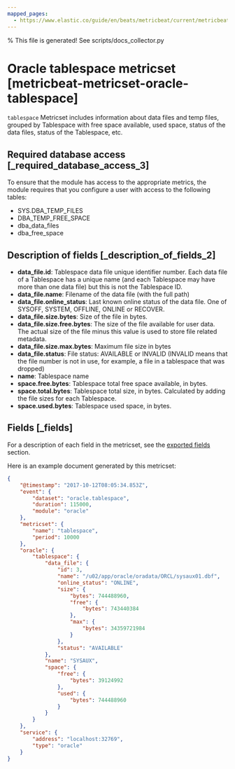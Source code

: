 ```yaml
---
mapped_pages:
  - https://www.elastic.co/guide/en/beats/metricbeat/current/metricbeat-metricset-oracle-tablespace.html
---
```


% This file is generated! See scripts/docs_collector.py

# Oracle tablespace metricset [metricbeat-metricset-oracle-tablespace]

`tablespace` Metricset includes information about data files and temp files, grouped by Tablespace with free space available, used space, status of the data files, status of the Tablespace, etc.


## Required database access [_required_database_access_3]

To ensure that the module has access to the appropriate metrics, the module requires that you configure a user with access to the following tables:

* SYS.DBA_TEMP_FILES
* DBA_TEMP_FREE_SPACE
* dba_data_files
* dba_free_space


## Description of fields [_description_of_fields_2]

* **data_file.id**: Tablespace data file unique identifier number. Each data file of a Tablespace has a unique name (and each Tablespace may have more than one data file) but this is not the Tablespace ID.
* **data_file.name**: Filename of the data file (with the full path)
* **data_file.online_status**: Last known online status of the data file. One of SYSOFF, SYSTEM, OFFLINE, ONLINE or RECOVER.
* **data_file.size.bytes**: Size of the file in bytes.
* **data_file.size.free.bytes**: The size of the file available for user data. The actual size of the file minus this value is used to store file related metadata.
* **data_file.size.max.bytes**: Maximum file size in bytes
* **data_file.status**: File status: AVAILABLE or INVALID (INVALID means that the file number is not in use, for example, a file in a tablespace that was dropped)
* **name**: Tablespace name
* **space.free.bytes**: Tablespace total free space available, in bytes.
* **space.total.bytes**: Tablespace total size, in bytes. Calculated by adding the file sizes for each Tablespace.
* **space.used.bytes**: Tablespace used space, in bytes.

## Fields [_fields]

For a description of each field in the metricset, see the [exported fields](/reference/metricbeat/exported-fields-oracle.md) section.

Here is an example document generated by this metricset:

```json
{
    "@timestamp": "2017-10-12T08:05:34.853Z",
    "event": {
        "dataset": "oracle.tablespace",
        "duration": 115000,
        "module": "oracle"
    },
    "metricset": {
        "name": "tablespace",
        "period": 10000
    },
    "oracle": {
        "tablespace": {
            "data_file": {
                "id": 3,
                "name": "/u02/app/oracle/oradata/ORCL/sysaux01.dbf",
                "online_status": "ONLINE",
                "size": {
                    "bytes": 744488960,
                    "free": {
                        "bytes": 743440384
                    },
                    "max": {
                        "bytes": 34359721984
                    }
                },
                "status": "AVAILABLE"
            },
            "name": "SYSAUX",
            "space": {
                "free": {
                    "bytes": 39124992
                },
                "used": {
                    "bytes": 744488960
                }
            }
        }
    },
    "service": {
        "address": "localhost:32769",
        "type": "oracle"
    }
}
```
